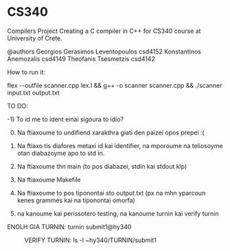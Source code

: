# CS340
Compilers Project
Creating a C compiler in C++ for CS340 course at University of Crete.

@authors      Georgios Gerasimos Leventopoulos csd4152     Konstantinos Anemozalis csd4149   Theofanis Tsesmetzis csd4142

How to run it:

flex --outfile scanner.cpp lex.l && g++ -o scanner scanner.cpp && ./scanner input.txt output.txt

TO DO:

-1) To id me to ident einai sigoura to idio?

0) Na ftiaxoume to undifiend xarakthra giati den paizei opos prepei :(

1) Na ftiaxo tis diafores metaxi id kai identifier, na mporoume na teliosoyme otan diabazoyme apo to std in.

2) Na ftiaxoume thn main (to pos diabazei, stdin kai stdout klp)

3) Na ftiaxoume Makefile

4) Na ftiaxoume to pos tiponontai sto output.txt (px na mhn yparcoun kenes grammes kai na tiponontai omorfa)



5) na kanoume kai perissotero testing, na kanoume turnin kai verify turnin

ENOLH GIA TURNIN:                 turnin submit1@hy340 <dir>

VERIFY TURNIN:                    ls -l ~hy340/TURNIN/submit1